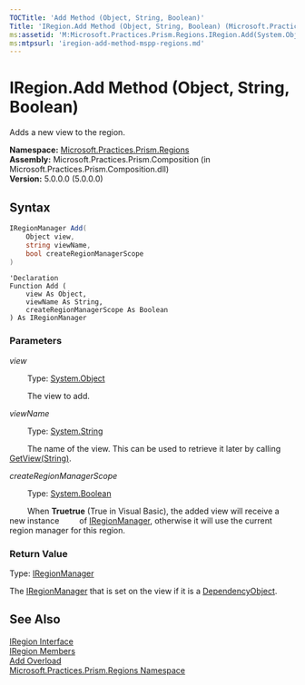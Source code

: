 ```yaml
---
TOCTitle: 'Add Method (Object, String, Boolean)'
Title: 'IRegion.Add Method (Object, String, Boolean) (Microsoft.Practices.Prism.Regions)'
ms:assetid: 'M:Microsoft.Practices.Prism.Regions.IRegion.Add(System.Object,System.String,System.Boolean)'
ms:mtpsurl: 'iregion-add-method-mspp-regions.md'
---
```


# IRegion.Add Method (Object, String, Boolean)

Adds a new view to the region.

**Namespace:** [Microsoft.Practices.Prism.Regions](/patterns-practices/reference/mspp-regions-namespace)<br/>
**Assembly:** Microsoft.Practices.Prism.Composition (in Microsoft.Practices.Prism.Composition.dll)<br/>
**Version:** 5.0.0.0 (5.0.0.0)

## Syntax

```C#
IRegionManager Add(
	Object view,
	string viewName,
	bool createRegionManagerScope
)
```
```VB
'Declaration
Function Add ( 
	view As Object,
	viewName As String,
	createRegionManagerScope As Boolean
) As IRegionManager
```

### Parameters

*view*

&nbsp;&nbsp;&nbsp;&nbsp;&nbsp;&nbsp;&nbsp;&nbsp;Type: [System.Object](http://msdn.microsoft.com/en-us/library/e5kfa45b)

&nbsp;&nbsp;&nbsp;&nbsp;&nbsp;&nbsp;&nbsp;&nbsp;The view to add.

*viewName*
 
&nbsp;&nbsp;&nbsp;&nbsp;&nbsp;&nbsp;&nbsp;&nbsp;Type: [System.String](http://msdn.microsoft.com/en-us/library/s1wwdcbf)

&nbsp;&nbsp;&nbsp;&nbsp;&nbsp;&nbsp;&nbsp;&nbsp;The name of the view. This can be used to retrieve it later by calling [GetView(String)](/patterns-practices/reference/iregion-getview-method-mspp-regions).

*createRegionManagerScope*
 
&nbsp;&nbsp;&nbsp;&nbsp;&nbsp;&nbsp;&nbsp;&nbsp;Type: [System.Boolean](http://msdn.microsoft.com/en-us/library/a28wyd50)

&nbsp;&nbsp;&nbsp;&nbsp;&nbsp;&nbsp;&nbsp;&nbsp;When **Truetrue** (True in Visual Basic), the added view will receive a new instance &nbsp;&nbsp;&nbsp;&nbsp;&nbsp;&nbsp;&nbsp;&nbsp;of [IRegionManager](/patterns-practices/reference/iregionmanager-interface-mspp-regions), otherwise it will use the current region manager for this region.

### Return Value

Type: [IRegionManager](/patterns-practices/reference/iregionmanager-interface-mspp-regions)

The [IRegionManager](/patterns-practices/reference/iregionmanager-interface-mspp-regions) that is set on the view if it is a [DependencyObject](http://msdn.microsoft.com/en-us/library/ms589309).

## See Also

[IRegion Interface](/patterns-practices/reference/iregion-interface-mspp-regions)<br/>
[IRegion Members](/patterns-practices/reference/iregion-members-mspp-regions)<br/>
[Add Overload](/patterns-practices/reference/iregion-add-method-mspp-regions)<br/>
[Microsoft.Practices.Prism.Regions Namespace](/patterns-practices/reference/mspp-regions-namespace)<br/>
